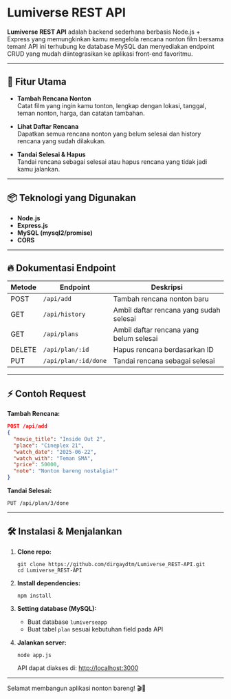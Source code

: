 # Lumiverse REST API

**Lumiverse REST API** adalah backend sederhana berbasis Node.js + Express yang memungkinkan kamu mengelola rencana nonton film bersama teman! API ini terhubung ke database MySQL dan menyediakan endpoint CRUD yang mudah diintegrasikan ke aplikasi front-end favoritmu.

---

## 🚀 Fitur Utama

- **Tambah Rencana Nonton**  
  Catat film yang ingin kamu tonton, lengkap dengan lokasi, tanggal, teman nonton, harga, dan catatan tambahan.

- **Lihat Daftar Rencana**  
  Dapatkan semua rencana nonton yang belum selesai dan history rencana yang sudah dilakukan.

- **Tandai Selesai & Hapus**  
  Tandai rencana sebagai selesai atau hapus rencana yang tidak jadi kamu jalankan.

---

## 📦 Teknologi yang Digunakan

- **Node.js**  
- **Express.js**  
- **MySQL (mysql2/promise)**  
- **CORS**

---

## 🔥 Dokumentasi Endpoint

| Metode  | Endpoint              | Deskripsi                                   |
|---------|-----------------------|---------------------------------------------|
| POST    | `/api/add`            | Tambah rencana nonton baru                  |
| GET     | `/api/history`        | Ambil daftar rencana yang sudah selesai     |
| GET     | `/api/plans`          | Ambil daftar rencana yang belum selesai     |
| DELETE  | `/api/plan/:id`       | Hapus rencana berdasarkan ID                |
| PUT     | `/api/plan/:id/done`  | Tandai rencana sebagai selesai              |

---

## ⚡ Contoh Request

**Tambah Rencana:**
```json
POST /api/add
{
  "movie_title": "Inside Out 2",
  "place": "Cineplex 21",
  "watch_date": "2025-06-22",
  "watch_with": "Teman SMA",
  "price": 50000,
  "note": "Nonton bareng nostalgia!"
}
```

**Tandai Selesai:**
```http
PUT /api/plan/3/done
```

---

## 🛠️ Instalasi & Menjalankan

1. **Clone repo:**
   ```
   git clone https://github.com/dirgaydtm/Lumiverse_REST-API.git
   cd Lumiverse_REST-API
   ```

2. **Install dependencies:**
   ```
   npm install
   ```

3. **Setting database (MySQL):**
   - Buat database `lumiverseapp`
   - Buat tabel `plan` sesuai kebutuhan field pada API

4. **Jalankan server:**
   ```
   node app.js
   ```
   API dapat diakses di: [http://localhost:3000](http://localhost:3000)

---

Selamat membangun aplikasi nonton bareng! 🎬🍿
